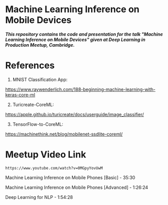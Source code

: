 # Machine Learning Inference on Mobile Devices

***This repository contains the code and presentation for the talk "Machine Learning Inference on Mobile Devices" given at Deep Learning in Production Meetup, Cambridge.***

# References

1. MNIST Classification App:

https://www.raywenderlich.com/188-beginning-machine-learning-with-keras-core-ml

2. Turicreate-CoreML:

https://apple.github.io/turicreate/docs/userguide/image_classifier/

3. TensorFlow-to-CoreML:

https://machinethink.net/blog/mobilenet-ssdlite-coreml/


# Meetup Video Link

```
https://www.youtube.com/watch?v=0MGpyYovUwM
```

Machine Learning Inference on Mobile Phones [Basic] - 35:30

Machine Learning Inference on Mobile Phones [Advanced] - 1:26:24

Deep Learning for NLP - 1:54:28
